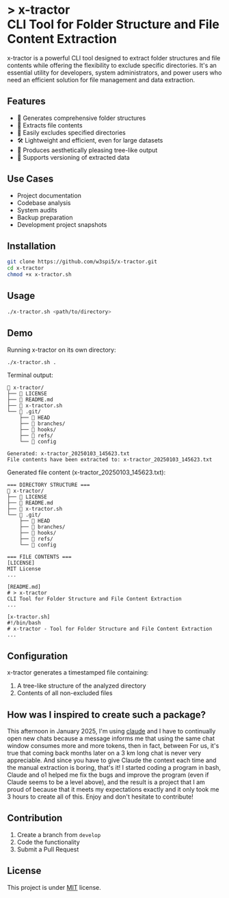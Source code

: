 # > x-tractor<br>CLI Tool for Folder Structure and File Content Extraction

x-tractor is a powerful CLI tool designed to extract folder structures and file contents while offering the flexibility to exclude specific directories. It's an essential utility for developers, system administrators, and power users who need an efficient solution for file management and data extraction.

## Features

- 📂 Generates comprehensive folder structures
- 📄 Extracts file contents
- 🚫 Easily excludes specified directories
- 🛠️ Lightweight and efficient, even for large datasets
- 🎨 Produces aesthetically pleasing tree-like output
- 🔄 Supports versioning of extracted data

## Use Cases

- Project documentation
- Codebase analysis
- System audits
- Backup preparation
- Development project snapshots

## Installation

```bash
git clone https://github.com/w3spi5/x-tractor.git
cd x-tractor
chmod +x x-tractor.sh
```

## Usage

```bash
./x-tractor.sh <path/to/directory>
```

## Demo

Running x-tractor on its own directory:

```bash
./x-tractor.sh .
```

Terminal output:
```
📁 x-tractor/
├── 📄 LICENSE
├── 📄 README.md
├── 📄 x-tractor.sh
└── 📁 .git/
    ├── 📄 HEAD
    ├── 📁 branches/
    ├── 📁 hooks/
    ├── 📁 refs/
    └── 📄 config

Generated: x-tractor_20250103_145623.txt
File contents have been extracted to: x-tractor_20250103_145623.txt
```

Generated file content (x-tractor_20250103_145623.txt):
```
=== DIRECTORY STRUCTURE ===
📁 x-tractor/
├── 📄 LICENSE
├── 📄 README.md
├── 📄 x-tractor.sh
└── 📁 .git/
    ├── 📄 HEAD
    ├── 📁 branches/
    ├── 📁 hooks/
    ├── 📁 refs/
    └── 📄 config

=== FILE CONTENTS ===
[LICENSE]
MIT License
...

[README.md]
# > x-tractor
CLI Tool for Folder Structure and File Content Extraction
...

[x-tractor.sh]
#!/bin/bash
# x-tractor - Tool for Folder Structure and File Content Extraction
...
```

## Configuration

x-tractor generates a timestamped file containing:

1. A tree-like structure of the analyzed directory
2. Contents of all non-excluded files

## How was I inspired to create such a package?

This afternoon in January 2025, I'm using [claude](https://claude.ai/) and I have to continually open new chats because a message informs me that using the same chat window consumes more and more tokens, then in fact, between For us, it's true that coming back months later on a 3 km long chat is never very appreciable. And since you have to give Claude the context each time and the manual extraction is boring, that's it! I started coding a program in bash, Claude and o1 helped me fix the bugs and improve the program (even if Claude seems to be a level above), and the result is a project that I am proud of because that it meets my expectations exactly and it only took me 3 hours to create all of this. Enjoy and don't hesitate to contribute!

## Contribution

1. Create a branch from `develop`
2. Code the functionality
3. Submit a Pull Request

## License

This project is under [MIT](LICENSE) license.